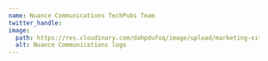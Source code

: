 ```yaml
---
name: Nuance Communications TechPubs Team
twitter_handle:
image:
  path: https://res.cloudinary.com/dahpdufoq/image/upload/marketing-site/Nuance_Communications_logo_1.svg
  alt: Nuance Communications logo
---
```

